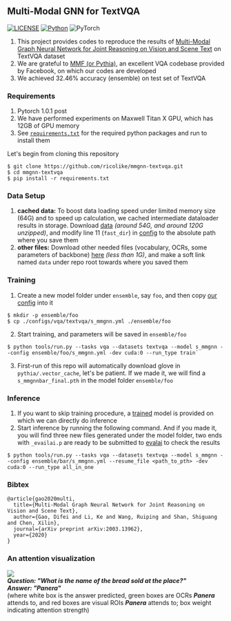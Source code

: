 ## Multi-Modal GNN for TextVQA

[![LICENSE](https://img.shields.io/badge/license-MIT-green)](LICENSE)
[![Python](https://img.shields.io/badge/python-3.7-blue.svg)](https://www.python.org/)
![PyTorch](https://img.shields.io/badge/pytorch-1.0.1-%237732a8)

1. This project provides codes to reproduce the results of 
[Multi-Modal Graph Neural Network for Joint Reasoning on Vision and Scene Text](https://arxiv.org/abs/2003.13962 "arxiv link") on TextVQA dataset
2. We are grateful to [MMF (or Pythia)](https://github.com/facebookresearch/mmf "MMF's Github repo"), an 
excellent VQA codebase provided by Facebook, on which our codes are developed
3. We achieved 32.46% accuracy (ensemble) on test set of TextVQA

### Requirements

1. Pytorch 1.0.1 post
2. We have performed experiments on Maxwell Titan X GPU, which has 12GB of GPU memory
3. See [`requirements.txt`](requirements.txt) for the required python packages and run to install them

Let's begin from cloning this repository
```
$ git clone https://github.com/ricolike/mmgnn-textvqa.git
$ cd mmgnn-textvqa
$ pip install -r requirements.txt
```

### Data Setup

1. **cached data:** To boost data loading speed under limited memory size (64G) and to speed
up calculation, we cached intermediate dataloader results in storage. Download 
[data](https://drive.google.com/drive/folders/1Y8E-afg9aRHn6VblSWGNd0hvQGEW9ILS?usp=sharing) 
*(around 54G, and around 120G unzipped)*, and modify 
line 11 (`fast_dir`) in [config](pythia/common/defaults/configs/tasks/vqa/textvqa.yml)
to the absolute path where you save them
2. **other files:** Download other needed files (vocabulary, OCRs, some parameters of 
backbone) [here](https://drive.google.com/file/d/1ieIx4MB49DBm1ycY203f15kvcrX4IoLt/view?usp=sharing) 
*(less than 1G)*, and make a soft link named `data` under repo root towards where you saved them

### Training
1. Create a new model folder under `ensemble`, say `foo`, and then copy [our config](configs/vqa/textvqa/s_mmgnn.yml) 
into it  
```
$ mkdir -p ensemble/foo
$ cp ./configs/vqa/textvqa/s_mmgnn.yml ./ensemble/foo
```
2. Start training, and parameters will be saved in `ensemble/foo`
```
$ python tools/run.py --tasks vqa --datasets textvqa --model s_mmgnn --config ensemble/foo/s_mmgnn.yml -dev cuda:0 --run_type train`
```
3. First-run of this repo will automatically download glove in `pythia/.vector_cache`, 
let's be patient. If we made it, we will find a `s_mmgnnbar_final.pth` in the model folder `ensemble/foo`

### Inference

1. If you want to skip training procedure, 
a [trained](https://drive.google.com/file/d/1P1k3sNAQnV7dUovypt1zKwCTNgCEDHua/view?usp=sharing) model is provided
on which we can directly do inference
2. Start inference by running the following command. And if you made it, you will find three new files generated under the model folder, two ends with `_evailai.p` are ready to be submitted to [evalai](https://evalai.cloudcv.org/web/challenges/challenge-page/244/leaderboard/809) to check the results
```
$ python tools/run.py --tasks vqa --datasets textvqa --model s_mmgnn --config ensemble/bar/s_mmgnn.yml --resume_file <path_to_pth> -dev cuda:0 --run_type all_in_one
```


### Bibtex
```
@article{gao2020multi,
  title={Multi-Modal Graph Neural Network for Joint Reasoning on Vision and Scene Text},
  author={Gao, Difei and Li, Ke and Wang, Ruiping and Shan, Shiguang and Chen, Xilin},
  journal={arXiv preprint arXiv:2003.13962},
  year={2020}
}
```

### An attention visualization

![](pics/high_res.png)  
**_Question: "What is the name of the bread sold at the place?"_**  
**_Answer: "Panera"_**  
(where white box is the answer predicted, green boxes are OCRs **_Panera_** attends to, and 
red boxes are visual ROIs **_Panera_** attends to; box weight indicating attention strength)
